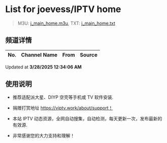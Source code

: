 # List for **joevess/IPTV home**

> M3U: [j_main_home.m3u](./j_main_home.m3u ), TXT: [j_main_home.txt](./txt/j_main_home.txt )

## 频道详情

| No. | Channel Name | From | Source |
| --- | ------------ | ---- | ------ |


Updated at **3/28/2025 12:34:06 AM**

## 使用说明

- 推荐适配派大星、DIYP 空壳等手机或 TV 软件安装.

- 捐赠打赏地址 <https://viptv.work/about/support！>

- 本站 IPTV 动态资源，全网自动搜集，自动检测，每天更新一次，发布最新的有效源.

- 非常感谢您的大力支持和理解！

